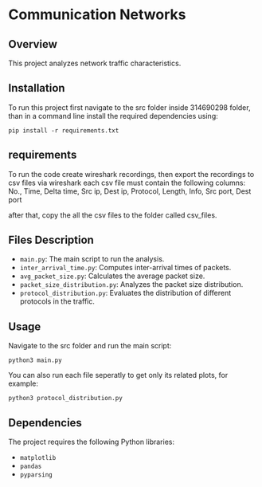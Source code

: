 # Communication Networks

## Overview
This project analyzes network traffic characteristics.

## Installation
To run this project first navigate to the src folder inside 314690298 folder, than in a command line install the required dependencies using:
```
pip install -r requirements.txt
```
## requirements
To run the code create wireshark recordings, then export the recordings to csv files via wireshark each csv file must contain the following columns:
No., Time, Delta time, Src ip, Dest ip,	Protocol, Length, Info, Src port, Dest port

after that, copy the all the csv files to the folder called csv_files.

## Files Description
- `main.py`: The main script to run the analysis.
- `inter_arrival_time.py`: Computes inter-arrival times of packets.
- `avg_packet_size.py`: Calculates the average packet size.
- `packet_size_distribution.py`: Analyzes the packet size distribution.
- `protocol_distribution.py`: Evaluates the distribution of different protocols in the traffic.

## Usage
Navigate to the src folder and run the main script:
```
python3 main.py
```

You can also run each file seperatly to get only its related plots, for example:
```
python3 protocol_distribution.py
```


## Dependencies
The project requires the following Python libraries:
- `matplotlib`
- `pandas`
- `pyparsing`

